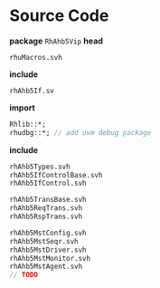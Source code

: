 # Source Code

**package** `RhAhb5Vip`
**head**
```
rhuMacros.svh
```
**include**
```
rhAhb5If.sv
```
**import**
```systemverilog
Rhlib::*;
rhudbg::*; // add uvm debug package
```
**include**
```systemverilog
rhAhb5Types.svh
rhAhb5IfControlBase.svh
rhAhb5IfControl.svh

rhAhb5TransBase.svh
rhAhb5ReqTrans.svh
rhAhb5RspTrans.svh

rhAhb5MstConfig.svh
rhAhb5MstSeqr.svh
rhAhb5MstDriver.svh
rhAhb5MstMonitor.svh
rhAhb5MstAgent.svh
// TODO
```